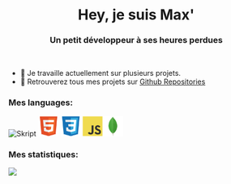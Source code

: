 <h1 align="center">Hey, je suis Max'</h1>
<h3 align="center">Un petit développeur à ses heures perdues</h3><br />

- 🧠 Je travaille actuellement sur plusieurs projets.
- 🎯 Retrouverez tous mes projets sur [Github Repositories](https://github.com/MaxouLeKangou?tab=repositories)

### Mes languages:
<img title="Skript" width="40px" src="https://img.search.brave.com/jhjBoDYpWRGmA0LKIhxsmLmwA565tfnaYjyZp0oKR3o/rs:fit:205:200:1/g:ce/aHR0cHM6Ly9za3Jp/cHQtbWMuZnIvZm9y/dW0vdXBsb2Fkcy9t/b250aGx5XzIwMTlf/MDEvMTI1MzIxMTQz/Ml9QbGFuZGV0cmF2/YWlsMS5wbmcuNmUx/OGZlNzY4NjFhYjYx/MTRjOGZhMjdjOWIw/Y2JlNTQucG5n" />    <img  title="HTML5" width="40px" src="https://raw.githubusercontent.com/devicons/devicon/master/icons/html5/html5-original.svg" />  <img title="CSS3" width="40px" src="https://raw.githubusercontent.com/devicons/devicon/master/icons/css3/css3-original.svg" />  <img title="JavaScript" width="40px" src="https://raw.githubusercontent.com/devicons/devicon/master/icons/javascript/javascript-original.svg" /><img title="MongoDB" width="40px" src="https://raw.githubusercontent.com/devicons/devicon/master/icons/mongodb/mongodb-original.svg" />


### Mes statistiques:
 <img src="https://github-readme-stats.vercel.app/api?username=MaxouLeKangou&show_icons=true&theme=tokyonight" />




    
